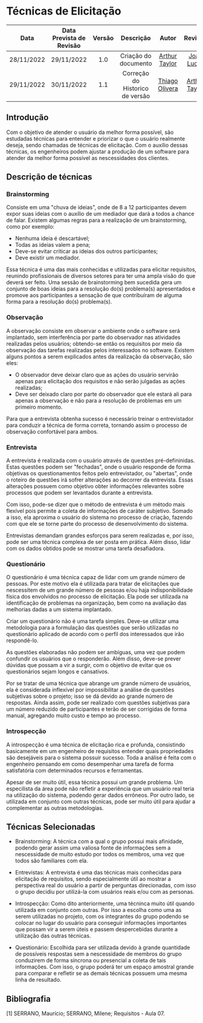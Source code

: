 # Técnicas de Elicitação

|Data|Data Prevista de Revisão|Versão|Descrição|Autor|Revisão|
| :----------: |:----------:| :------: | :-----------: | :---------: |:---------: |
|28/11/2022|29/11/2022|1.0|Criação do documento| [Arthur Taylor](https://github.com/Eruel6) | [João Lucas](https://github.com/HacKairos) |
|29/11/2022|30/11/2022|1.1|Correção do Historico de versão| [Thiago Olivera](https://github.com/Thiab394)| [Arthur Taylor](https://github.com/Eruel6)|

## Introdução

Com o objetivo de atender o usuário da melhor forma possível, são estudadas técnicas para entender e priorizar o que o usuário realmente deseja, sendo chamadas de técnicas de elicitação. Com o auxílio dessas técnicas, os engenheiros podem ajustar a produção de um software para atender da melhor forma possível as nescessidades dos clientes.

## Descrição de técnicas

### Brainstorming
Consiste em uma "chuva de ideias", onde de 8 a 12 participantes devem expor suas ideias com o auxílio de um mediador que dará a todos a chance de falar. Existem algumas regras para a realização de um brainstorming, como por exemplo:

* Nenhuma ideia é descartável;
* Todas as ideias valem a pena;
* Deve-se evitar criticar as ideias dos outros participantes;
* Deve existir um mediador.

Essa técnica é uma das mais conhecidas e utilizadas para elicitar requisitos, reunindo profissionais de diversos setores para ter uma ampla visão do que deverá ser feito. Uma sessão de brainstorming bem sucedida gera um conjunto de boas ideias para a resolução do(s) problema(s) apresentados e promove aos participantes a sensação de que contribuíram de alguma forma para a resolução do(s) problema(s).

### Observação
A observação consiste em observar o ambiente onde o software será implantado, sem interferência por parte do observador nas atividades realizadas pelos usuários; obtendo-se então os requisitos por meio da observação das tarefas realizadas pelos interessados no software. Existem alguns pontos a serem explicados antes da realização da observação, são eles:

* O observador deve deixar claro que as ações do usuário servirão apenas para elicitação dos requisitos e não serão julgadas as ações realizadas;
* Deve ser deixado claro por parte do observador que ele estará ali para apenas a observação e não para a resolução de problemas em um primeiro momento.

Para que a entrevista obtenha sucesso é necessário treinar o entrevistador para conduzir a técnica de forma correta, tornando assim o processo de observação confortável para ambos.   

### Entrevista
A entrevista é realizada com o usuário através de questões pré-defininidas. Estas questões podem ser "fechadas", onde o usuário responde de forma objetivas os questionamentos feitos pelo entrevistador, ou "abertas", onde o roteiro de questões irá sofrer alterações ao decorrer da entrevista. Essas alterações possuem como objetivo obter informações relevantes sobre processos que podem ser levantados durante a entrevista.

Com isso, pode-se dizer que o método de entrevista é um método mais flexível pois permite a coleta de informações de caráter subjetivo. Somado a isso, ela aproxima o usuário do sistema no processo de criação, fazendo com que ele se torne parte do processo de desenvolvimento do sistema.

Entrevistas demandam grandes esforços para serem realizadas e, por isso, pode ser uma técnica complexa de ser posta em prática. Além disso, lidar com os dados obtidos pode se mostrar uma tarefa desafiadora.  

### Questionário
O questionário é uma técnica capaz de lidar com um grande número de pessoas. Por este motivo ela é utilizada para tratar de elicitações que nescessitem de um grande número de pessoas e/ou haja indisponibilidade física dos envolvidos no processo de elicitação. Ela pode ser utilizada na identificação de problemas na organização, bem como na avaliação das melhorias dadas a um sistema implantado. 

Criar um questionário não é uma tarefa simples. Deve-se utilizar uma metodologia para a formulação das questões que serão utilizadas no questionário aplicado de acordo com o perfil dos interessados que irão respondê-lo. 

As questões elaboradas não podem ser ambíguas, uma vez que podem confundir os usuários que o responderão. Além disso, deve-se prever dúvidas que possam a vir a surgir, com o objetivo de evitar que os questionários sejam longos e cansativos. 

Por se tratar de uma técnica que abrange um grande número de usuários, ela é considerada inflexível por impossibilitar a análise de questões subjetivas sobre o projeto; isso se dá devido ao grande número de respostas. Ainda assim, pode ser realizado com questões subjetivas para um número reduzido de participantes e terão de ser corrigidas de forma manual, agregando muito custo e tempo ao processo. 

### Introspecção
A introspecção é uma técnica de elicitação rica e profunda, consistindo basicamente em um engenheiro de requisitos entender quais propriedades são desejáveis para o sistema possuir sucesso. Toda a análise é feita com o engenheiro pensando em como desempenhar uma tarefa de forma satisfatória com determinados recursos e ferramentas.

Apesar de ser muito útil, essa técnica possui um grande problema. Um especilista da área pode não refletir a experiência que um usuário real teria na utilização do sistema, podendo gerar dados errôneos. Por outro lado, se utilizada em conjunto com outras técnicas, pode ser muito útil para ajudar a complementar as outras metodologias.

## Técnicas Selecionadas

- Brainstorming: A técnica com a qual o grupo possui mais afinidade, podendo gerar assim uma valiosa fonte de informações sem a nescessidade de muito estudo por todos os membros, uma vez que todos são familiares com ela.

- Entrevistas: A entrevista é uma das técnicas mais conhecidas para elicitação de requisitos, sendo especialmente útil ao mostrar a perspectiva real do usuário a partir de perguntas direcionadas, com isso o grupo decidiu por utilizá-la com usuários reais e/ou com as personas. 

- Introspecção: Como dito anteriormente, uma técninca muito útil quando utilizada em conjunto com outras. Por isso a escolha como uma as serem utilizadas no projeto, com os integrantes do grupo podendo se colocar no lugar do usuário para conseguir informações importantes que possam vir a serem úteis e passem despercebidas durante a utilização das outras técnicas.

- Questionário: Escolhida para ser utilizada devido à grande quantidade de possíveis respostas sem a nescessidade de membros do grupo conduzirem de forma síncrona ou presencial a coleta de tais informações. Com isso, o grupo poderá ter um espaço amostral grande para comparar e refletir se as demais técnicas possuem uma mesma linha de resultado.

## Bibliografia 

[1] SERRANO, Maurício; SERRANO, Milene; Requisitos - Aula 07.
